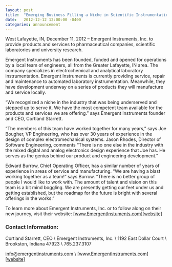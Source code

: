 ```yaml
---
layout: post
title:  "Emerging Business Filling a Niche in Scientific Instrumentation"
date:   2012-12-12 12:00:00 -0400
categories: announcement
---
```

West Lafayette, IN, December 11, 2012 – Emergent Instruments, Inc. to provide products and services to pharmaceutical companies, scientific laboratories and university research.

Emergent Instruments has been founded, funded and opened for operations by a local team of engineers, all from the Greater Lafayette, IN area. The company specializes in electrochemical and analytical laboratory instrumentation. Emergent Instruments is currently providing service, repair and maintenance to automated laboratory instrumentation. Meanwhile, they have development underway on a series of products they will manufacture and service locally.

“We recognized a niche in the industry that was being underserved and stepped up to serve it. We have the most competent team available for the products and services we are offering.” says Emergent Instruments founder and CEO, Cortland Starrett.

“The members of this team have worked together for many years,” says Joe Bougher, VP Engineering, who has over 30 years of experience in the design of complex electromechanical systems. Jason Rhodes, Director of Software Engineering, comments “There is no one else in the industry with the mixed digital and analog electronics design experience that Joe has. He serves as the genius behind our product and engineering development.”

Edward Burrow, Chief Operating Officer, has a similar number of years of experience in areas of service and manufacturing. “We are having a blast working together as a team!” says Burrow. “There is no better group of people I would like to work with. The amount of talent and vision on this team is a bit mind boggling. We are presently getting our feet under us and getting established, but the roadmap for the future is bright with several offerings in the works.”

To learn more about Emergent Instruments, Inc. or to follow along on their new journey, visit their website: [www.EmergentInstuments.com][website]

### Contact Information:
Cortland Starrett, CEO \\
Emergent Instruments, Inc. \\
1192 East Dollar Court \\
Brookston, Indiana 47923 \\
765.237.3107

[info@emergentinstruments.com](mailto:info@emergentinstruments.com) \\
[www.EmergentInstruments.com][website]

[website]: http://www.emergentinstruments.com

